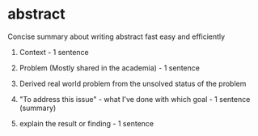 # abstract
Concise summary about writing abstract fast easy and efficiently


1. Context - 1 sentence 

2. Problem (Mostly shared in the academia) - 1 sentence 
 
3. Derived real world problem from the unsolved status of the problem
  
4. "To address this issue" - what I've done with which goal - 1 sentence (summary)

5. explain the result or finding - 1 sentence 
 
